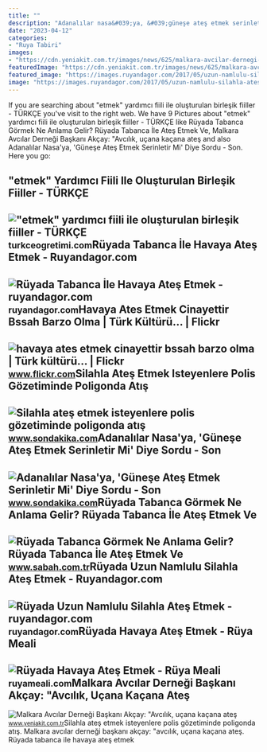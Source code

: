 ```yaml
---
title: ""
description: "Adanalılar nasa&#039;ya, &#039;güneşe ateş etmek serinletir mi&#039; diye sordu"
date: "2023-04-12"
categories:
- "Ruya Tabiri"
images:
- "https://cdn.yeniakit.com.tr/images/news/625/malkara-avcilar-dernegi-baskani-akcay-avcilik-ucana-kacana-ates-etmek-degildir-1552469477.jpg"
featuredImage: "https://cdn.yeniakit.com.tr/images/news/625/malkara-avcilar-dernegi-baskani-akcay-avcilik-ucana-kacana-ates-etmek-degildir-1552469477.jpg"
featured_image: "https://images.ruyandagor.com/2017/05/uzun-namlulu-silahla-ates-etmek-1031.jpg"
image: "https://images.ruyandagor.com/2017/05/uzun-namlulu-silahla-ates-etmek-1031.jpg"
---
```


If you are searching about "etmek" yardımcı fiili ile oluşturulan birleşik fiiller - TÜRKÇE you've visit to the right web. We have 9 Pictures about "etmek" yardımcı fiili ile oluşturulan birleşik fiiller - TÜRKÇE like Rüyada Tabanca Görmek Ne Anlama Gelir? Rüyada Tabanca İle Ateş Etmek Ve, Malkara Avcılar Derneği Başkanı Akçay: "Avcılık, uçana kaçana ateş and also Adanalılar Nasa'ya, 'Güneşe Ateş Etmek Serinletir Mi' Diye Sordu - Son. Here you go:

"etmek" Yardımcı Fiili Ile Oluşturulan Birleşik Fiiller - TÜRKÇE
----------------------------------------------------------------

 !["etmek" yardımcı fiili ile oluşturulan birleşik fiiller - TÜRKÇE](https://turkceogretimi.com/images/2019/etmekyardimcifiiliornekler2.jpg) <small>turkceogretimi.com</small>Rüyada Tabanca İle Havaya Ateş Etmek - Ruyandagor.com
-----------------------------------------------------

 ![Rüyada Tabanca İle Havaya Ateş Etmek - ruyandagor.com](https://images.ruyandagor.com/2017/05/tabanca-ile-havaya-ates-etmek-2234.jpg) <small>ruyandagor.com</small>Havaya Ates Etmek Cinayettir Bssah Barzo Olma | Türk Kültürü… | Flickr
----------------------------------------------------------------------

 ![havaya ates etmek cinayettir bssah barzo olma | Türk kültürü… | Flickr](https://live.staticflickr.com/65535/51894835133_d46c906067_b.jpg) <small>www.flickr.com</small>Silahla Ateş Etmek Isteyenlere Polis Gözetiminde Poligonda Atış
---------------------------------------------------------------

 ![Silahla ateş etmek isteyenlere polis gözetiminde poligonda atış](https://i2.sdacdn.com/haber/2021/11/16/silahla-ates-etmek-isteyenlere-polis-gozetimi-14534276_amp.jpg) <small>www.sondakika.com</small>Adanalılar Nasa'ya, 'Güneşe Ateş Etmek Serinletir Mi' Diye Sordu - Son
----------------------------------------------------------------------

 ![Adanalılar Nasa'ya, 'Güneşe Ateş Etmek Serinletir Mi' Diye Sordu - Son](https://i2.sdacdn.com/haber/2018/10/01/adanalilar-nasa-ya-gunese-ates-etmek-serinlet-11286611_amp.jpg) <small>www.sondakika.com</small>Rüyada Tabanca Görmek Ne Anlama Gelir? Rüyada Tabanca İle Ateş Etmek Ve
-----------------------------------------------------------------------

 ![Rüyada Tabanca Görmek Ne Anlama Gelir? Rüyada Tabanca İle Ateş Etmek Ve](https://iasbh.tmgrup.com.tr/279535/752/395/0/50/724/430?u=https://isbh.tmgrup.com.tr/sbh/2021/08/24/ruyada-tabanca-gormek-ne-anlama-gelir-ruyada-tabanca-ile-ates-etmek-anlami-nedir-1629811702357.jpg) <small>www.sabah.com.tr</small>Rüyada Uzun Namlulu Silahla Ateş Etmek - Ruyandagor.com
-------------------------------------------------------

 ![Rüyada Uzun Namlulu Silahla Ateş Etmek - ruyandagor.com](https://images.ruyandagor.com/2017/05/uzun-namlulu-silahla-ates-etmek-1031.jpg) <small>ruyandagor.com</small>Rüyada Havaya Ateş Etmek - Rüya Meali
-------------------------------------

 ![Rüyada Havaya Ateş Etmek - Rüya Meali](http://ruyameali.com/wp-content/uploads/2019/02/ruyada-havaya-ates-etmek-810x456.jpg) <small>ruyameali.com</small>Malkara Avcılar Derneği Başkanı Akçay: "Avcılık, Uçana Kaçana Ateş
------------------------------------------------------------------

 ![Malkara Avcılar Derneği Başkanı Akçay: "Avcılık, uçana kaçana ateş](https://cdn.yeniakit.com.tr/images/news/625/malkara-avcilar-dernegi-baskani-akcay-avcilik-ucana-kacana-ates-etmek-degildir-1552469477.jpg) <small>www.yeniakit.com.tr</small>Silahla ateş etmek isteyenlere polis gözetiminde poligonda atış. Malkara avcılar derneği başkanı akçay: "avcılık, uçana kaçana ateş. Rüyada tabanca i̇le havaya ateş etmek
